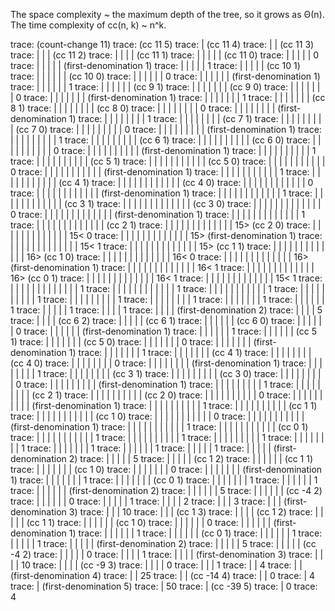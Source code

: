 The space complexity ~ the maximum depth of the tree, so it grows as Θ(n).
The time complexity of cc(n, k) ~ n^k.

trace: (count-change 11)
trace: (cc 11 5)
trace: |  (cc 11 4)
trace: |  |  (cc 11 3)
trace: |  |  |  (cc 11 2)
trace: |  |  |  |  (cc 11 1)
trace: |  |  |  |  |  (cc 11 0)
trace: |  |  |  |  |  0
trace: |  |  |  |  |  (first-denomination 1)
trace: |  |  |  |  |  1
trace: |  |  |  |  |  (cc 10 1)
trace: |  |  |  |  |  |  (cc 10 0)
trace: |  |  |  |  |  |  0
trace: |  |  |  |  |  |  (first-denomination 1)
trace: |  |  |  |  |  |  1
trace: |  |  |  |  |  |  (cc 9 1)
trace: |  |  |  |  |  |  |  (cc 9 0)
trace: |  |  |  |  |  |  |  0
trace: |  |  |  |  |  |  |  (first-denomination 1)
trace: |  |  |  |  |  |  |  1
trace: |  |  |  |  |  |  |  (cc 8 1)
trace: |  |  |  |  |  |  |  |  (cc 8 0)
trace: |  |  |  |  |  |  |  |  0
trace: |  |  |  |  |  |  |  |  (first-denomination 1)
trace: |  |  |  |  |  |  |  |  1
trace: |  |  |  |  |  |  |  |  (cc 7 1)
trace: |  |  |  |  |  |  |  |  |  (cc 7 0)
trace: |  |  |  |  |  |  |  |  |  0
trace: |  |  |  |  |  |  |  |  |  (first-denomination 1)
trace: |  |  |  |  |  |  |  |  |  1
trace: |  |  |  |  |  |  |  |  |  (cc 6 1)
trace: |  |  |  |  |  |  |  |  |  |  (cc 6 0)
trace: |  |  |  |  |  |  |  |  |  |  0
trace: |  |  |  |  |  |  |  |  |  |  (first-denomination 1)
trace: |  |  |  |  |  |  |  |  |  |  1
trace: |  |  |  |  |  |  |  |  |  |  (cc 5 1)
trace: |  |  |  |  |  |  |  |  |  |  |  (cc 5 0)
trace: |  |  |  |  |  |  |  |  |  |  |  0
trace: |  |  |  |  |  |  |  |  |  |  |  (first-denomination 1)
trace: |  |  |  |  |  |  |  |  |  |  |  1
trace: |  |  |  |  |  |  |  |  |  |  |  (cc 4 1)
trace: |  |  |  |  |  |  |  |  |  |  |  |  (cc 4 0)
trace: |  |  |  |  |  |  |  |  |  |  |  |  0
trace: |  |  |  |  |  |  |  |  |  |  |  |  (first-denomination 1)
trace: |  |  |  |  |  |  |  |  |  |  |  |  1
trace: |  |  |  |  |  |  |  |  |  |  |  |  (cc 3 1)
trace: |  |  |  |  |  |  |  |  |  |  |  |  |  (cc 3 0)
trace: |  |  |  |  |  |  |  |  |  |  |  |  |  0
trace: |  |  |  |  |  |  |  |  |  |  |  |  |  (first-denomination 1)
trace: |  |  |  |  |  |  |  |  |  |  |  |  |  1
trace: |  |  |  |  |  |  |  |  |  |  |  |  |  (cc 2 1)
trace: |  |  |  |  |  |  |  |  |  |  |  |  |  15> (cc 2 0)
trace: |  |  |  |  |  |  |  |  |  |  |  |  |  15< 0
trace: |  |  |  |  |  |  |  |  |  |  |  |  |  15> (first-denomination 1)
trace: |  |  |  |  |  |  |  |  |  |  |  |  |  15< 1
trace: |  |  |  |  |  |  |  |  |  |  |  |  |  15> (cc 1 1)
trace: |  |  |  |  |  |  |  |  |  |  |  |  |  16> (cc 1 0)
trace: |  |  |  |  |  |  |  |  |  |  |  |  |  16< 0
trace: |  |  |  |  |  |  |  |  |  |  |  |  |  16> (first-denomination 1)
trace: |  |  |  |  |  |  |  |  |  |  |  |  |  16< 1
trace: |  |  |  |  |  |  |  |  |  |  |  |  |  16> (cc 0 1)
trace: |  |  |  |  |  |  |  |  |  |  |  |  |  16< 1
trace: |  |  |  |  |  |  |  |  |  |  |  |  |  15< 1
trace: |  |  |  |  |  |  |  |  |  |  |  |  |  1
trace: |  |  |  |  |  |  |  |  |  |  |  |  1
trace: |  |  |  |  |  |  |  |  |  |  |  1
trace: |  |  |  |  |  |  |  |  |  |  1
trace: |  |  |  |  |  |  |  |  |  1
trace: |  |  |  |  |  |  |  |  1
trace: |  |  |  |  |  |  |  1
trace: |  |  |  |  |  |  1
trace: |  |  |  |  |  1
trace: |  |  |  |  1
trace: |  |  |  |  (first-denomination 2)
trace: |  |  |  |  5
trace: |  |  |  |  (cc 6 2)
trace: |  |  |  |  |  (cc 6 1)
trace: |  |  |  |  |  |  (cc 6 0)
trace: |  |  |  |  |  |  0
trace: |  |  |  |  |  |  (first-denomination 1)
trace: |  |  |  |  |  |  1
trace: |  |  |  |  |  |  (cc 5 1)
trace: |  |  |  |  |  |  |  (cc 5 0)
trace: |  |  |  |  |  |  |  0
trace: |  |  |  |  |  |  |  (first-denomination 1)
trace: |  |  |  |  |  |  |  1
trace: |  |  |  |  |  |  |  (cc 4 1)
trace: |  |  |  |  |  |  |  |  (cc 4 0)
trace: |  |  |  |  |  |  |  |  0
trace: |  |  |  |  |  |  |  |  (first-denomination 1)
trace: |  |  |  |  |  |  |  |  1
trace: |  |  |  |  |  |  |  |  (cc 3 1)
trace: |  |  |  |  |  |  |  |  |  (cc 3 0)
trace: |  |  |  |  |  |  |  |  |  0
trace: |  |  |  |  |  |  |  |  |  (first-denomination 1)
trace: |  |  |  |  |  |  |  |  |  1
trace: |  |  |  |  |  |  |  |  |  (cc 2 1)
trace: |  |  |  |  |  |  |  |  |  |  (cc 2 0)
trace: |  |  |  |  |  |  |  |  |  |  0
trace: |  |  |  |  |  |  |  |  |  |  (first-denomination 1)
trace: |  |  |  |  |  |  |  |  |  |  1
trace: |  |  |  |  |  |  |  |  |  |  (cc 1 1)
trace: |  |  |  |  |  |  |  |  |  |  |  (cc 1 0)
trace: |  |  |  |  |  |  |  |  |  |  |  0
trace: |  |  |  |  |  |  |  |  |  |  |  (first-denomination 1)
trace: |  |  |  |  |  |  |  |  |  |  |  1
trace: |  |  |  |  |  |  |  |  |  |  |  (cc 0 1)
trace: |  |  |  |  |  |  |  |  |  |  |  1
trace: |  |  |  |  |  |  |  |  |  |  1
trace: |  |  |  |  |  |  |  |  |  1
trace: |  |  |  |  |  |  |  |  1
trace: |  |  |  |  |  |  |  1
trace: |  |  |  |  |  |  1
trace: |  |  |  |  |  1
trace: |  |  |  |  |  (first-denomination 2)
trace: |  |  |  |  |  5
trace: |  |  |  |  |  (cc 1 2)
trace: |  |  |  |  |  |  (cc 1 1)
trace: |  |  |  |  |  |  |  (cc 1 0)
trace: |  |  |  |  |  |  |  0
trace: |  |  |  |  |  |  |  (first-denomination 1)
trace: |  |  |  |  |  |  |  1
trace: |  |  |  |  |  |  |  (cc 0 1)
trace: |  |  |  |  |  |  |  1
trace: |  |  |  |  |  |  1
trace: |  |  |  |  |  |  (first-denomination 2)
trace: |  |  |  |  |  |  5
trace: |  |  |  |  |  |  (cc -4 2)
trace: |  |  |  |  |  |  0
trace: |  |  |  |  |  1
trace: |  |  |  |  2
trace: |  |  |  3
trace: |  |  |  (first-denomination 3)
trace: |  |  |  10
trace: |  |  |  (cc 1 3)
trace: |  |  |  |  (cc 1 2)
trace: |  |  |  |  |  (cc 1 1)
trace: |  |  |  |  |  |  (cc 1 0)
trace: |  |  |  |  |  |  0
trace: |  |  |  |  |  |  (first-denomination 1)
trace: |  |  |  |  |  |  1
trace: |  |  |  |  |  |  (cc 0 1)
trace: |  |  |  |  |  |  1
trace: |  |  |  |  |  1
trace: |  |  |  |  |  (first-denomination 2)
trace: |  |  |  |  |  5
trace: |  |  |  |  |  (cc -4 2)
trace: |  |  |  |  |  0
trace: |  |  |  |  1
trace: |  |  |  |  (first-denomination 3)
trace: |  |  |  |  10
trace: |  |  |  |  (cc -9 3)
trace: |  |  |  |  0
trace: |  |  |  1
trace: |  |  4
trace: |  |  (first-denomination 4)
trace: |  |  25
trace: |  |  (cc -14 4)
trace: |  |  0
trace: |  4
trace: |  (first-denomination 5)
trace: |  50
trace: |  (cc -39 5)
trace: |  0
trace: 4

